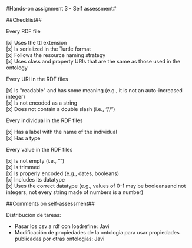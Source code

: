 

#Hands-on assignment 3 - Self assessment#

##Checklist##

Every RDF file

[x] Uses the ttl extension  
[x] Is serialized in the Turtle format  
[x] Follows the resource naming strategy  
[x] Uses class and property URIs that are the same as those used in the ontology  
  
Every URI in the RDF files  
  
[x] Is "readable" and has some meaning (e.g., it is not an auto-increased integer)  
[x] Is not encoded as a string  
[x] Does not contain a double slash (i.e., “//”)  

Every individual in the RDF files  
  
[x] Has a label with the name of the individual    
[x] Has a type  

Every value in the RDF files  

[x] Is not empty (i.e., “”)  
[x] Is trimmed  
[x] Is properly encoded (e.g., dates, booleans)  
[x] Includes its datatype  
[x] Uses the correct datatype (e.g., values of 0-1 may be booleansand not integers, not every string made of numbers is a number)   


##Comments on self-assessment##

Distribución de tareas:
- Pasar los csv a rdf con loadrefine: Javi
- Modificación de propiedades de la ontologia para usar propiedades publicadas por otras ontologias: Javi
